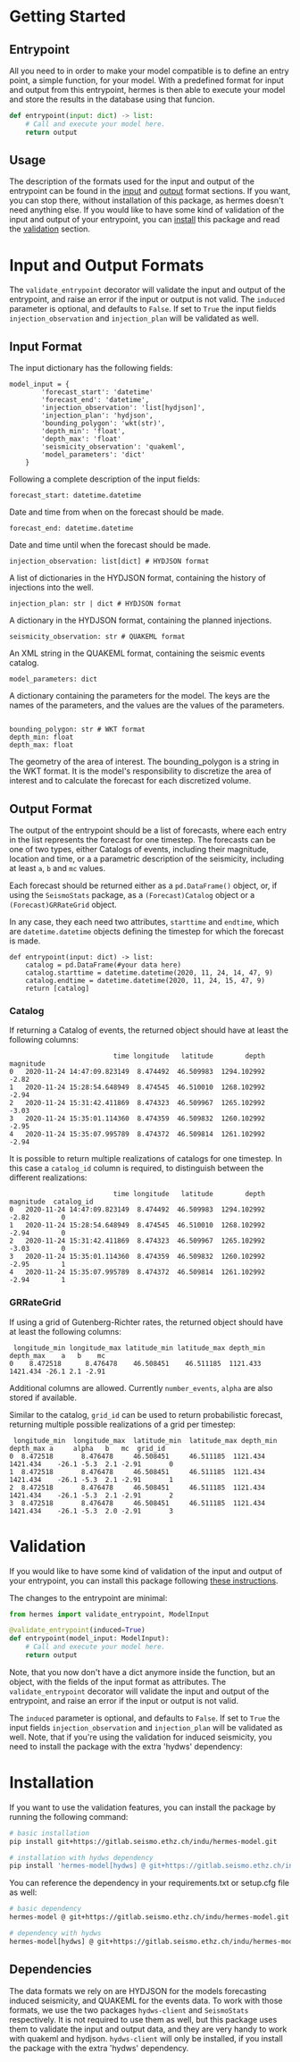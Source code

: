 # Getting Started

## Entrypoint
All you need to in order to make your model compatible is to define an entry point, a simple function, for your model. With a predefined format for input and output from this entrypoint, hermes is then able to execute your model and store the results in the database using that funcion.

```python	
def entrypoint(input: dict) -> list:
    # Call and execute your model here.
    return output
```

## Usage
The description of the formats used for the input and output of the entrypoint can be found in the [input](#input-format) and [output](#output-format) format sections. If you want, you can stop there, without installation of this package, as hermes doesn't need anything else. If you would like to have some kind of validation of the input and output of your entrypoint, you can [install](#installation) this package and read the [validation](#validation) section.

# Input and Output Formats

The `validate_entrypoint` decorator will validate the input and output of the entrypoint, and raise an error if the input or output is not valid. The `induced` parameter is optional, and defaults to `False`. If set to `True` the input fields `injection_observation` and `injection_plan` will be validated as well.

## Input Format
The input dictionary has the following fields:
```
model_input = {
        'forecast_start': 'datetime'
        'forecast_end': 'datetime',
        'injection_observation': 'list[hydjson]',
        'injection_plan': 'hydjson',
        'bounding_polygon': 'wkt(str)',
        'depth_min': 'float',
        'depth_max': 'float'
        'seismicity_observation': 'quakeml',
        'model_parameters': 'dict'
    }
```
Following a complete description of the input fields:

```
forecast_start: datetime.datetime
```
Date and time from when on the forecast should be made.

```
forecast_end: datetime.datetime
```
Date and time until when the forecast should be made.

```
injection_observation: list[dict] # HYDJSON format
```
A list of dictionaries in the HYDJSON format, containing the history of injections into the well.

```
injection_plan: str | dict # HYDJSON format
```
A dictionary in the HYDJSON format, containing the planned injections.

```
seismicity_observation: str # QUAKEML format
```
An XML string in the QUAKEML format, containing the seismic events catalog.

```
model_parameters: dict
```
A dictionary containing the parameters for the model. The keys are the names of the parameters, and the values are the values of the parameters.

```

bounding_polygon: str # WKT format
depth_min: float
depth_max: float
```
The geometry of the area of interest. The bounding_polygon is a string in the WKT format.
It is the model's responsibility to discretize the area of interest and to calculate the forecast for each discretized volume.


## Output Format
The output of the entrypoint should be a list of forecasts, where each entry in the list represents the forecast for one timestep. The forecasts can be one of two types, either Catalogs of events, including their magnitude, location and time, or a a parametric description of the seismicity, including at least `a`, `b` and `mc` values.

Each forecast should be returned either as a `pd.DataFrame()` object, or, if using the `SeismoStats` package, as a `(Forecast)Catalog` object or a `(Forecast)GRRateGrid` object. 

In any case, they each need two attributes, `starttime` and `endtime`, which are `datetime.datetime` objects defining the timestep for which the forecast is made.
```
def entrypoint(input: dict) -> list:
    catalog = pd.DataFrame(#your data here)
    catalog.starttime = datetime.datetime(2020, 11, 24, 14, 47, 9)
    catalog.endtime = datetime.datetime(2020, 11, 24, 15, 47, 9)
    return [catalog]
```


### Catalog
If returning a Catalog of events, the returned object should have at least the following columns:

```
                          time longitude   latitude        depth  magnitude
0   2020-11-24 14:47:09.823149  8.474492  46.509983  1294.102992      -2.82
1   2020-11-24 15:28:54.648949  8.474545  46.510010  1268.102992      -2.94
2   2020-11-24 15:31:42.411869  8.474323  46.509967  1265.102992      -3.03
3   2020-11-24 15:35:01.114360  8.474359  46.509832  1260.102992      -2.95
4   2020-11-24 15:35:07.995789  8.474372  46.509814  1261.102992      -2.94
```

It is possible to return multiple realizations of catalogs for one timestep. In this case a `catalog_id` column is required, to distinguish between the different realizations:

```
                          time longitude   latitude        depth  magnitude  catalog_id
0   2020-11-24 14:47:09.823149  8.474492  46.509983  1294.102992      -2.82        0
1   2020-11-24 15:28:54.648949  8.474545  46.510010  1268.102992      -2.94        0
2   2020-11-24 15:31:42.411869  8.474323  46.509967  1265.102992      -3.03        0
3   2020-11-24 15:35:01.114360  8.474359  46.509832  1260.102992      -2.95        1
4   2020-11-24 15:35:07.995789  8.474372  46.509814  1261.102992      -2.94        1
```

### GRRateGrid
If using a grid of Gutenberg-Richter rates, the returned object should have at least the following columns:
```
 longitude_min longitude_max latitude_min latitude_max depth_min depth_max    a   b    mc
0    8.472518      8.476478    46.508451    46.511185  1121.433  1421.434 -26.1 2.1 -2.91
```

Additional columns are allowed. Currently `number_events`, `alpha` are also stored if available.

Similar to the catalog, `grid_id` can be used to return probabilistic forecast, returning multiple possible realizations of a grid per timestep:

```
 longitude_min  longitude_max  latitude_min  latitude_max depth_min depth_max a     alpha   b   mc  grid_id
0  8.472518       8.476478     46.508451     46.511185  1121.434  1421.434    -26.1 -5.3  2.1 -2.91       0
1  8.472518       8.476478     46.508451     46.511185  1121.434  1421.434    -26.1 -5.3  2.1 -2.91       1
2  8.472518       8.476478     46.508451     46.511185  1121.434  1421.434    -26.1 -5.3  2.1 -2.91       2
3  8.472518       8.476478     46.508451     46.511185  1121.434  1421.434    -26.1 -5.3  2.0 -2.91       3
```



# Validation
If you would like to have some kind of validation of the input and output of your entrypoint, you can install this package following [these instructions](#installation).

The changes to the entrypoint are minimal:

```python	
from hermes import validate_entrypoint, ModelInput

@validate_entrypoint(induced=True)
def entrypoint(model_input: ModelInput):
    # Call and execute your model here.
    return output
```

Note, that you now don't have a dict anymore inside the function, but an object, with the fields of the input format as attributes. The `validate_entrypoint` decorator will validate the input and output of the entrypoint, and raise an error if the input or output is not valid. 

The `induced` parameter is optional, and defaults to `False`. If set to `True` the input fields `injection_observation` and `injection_plan` will be validated as well. Note, that if you're using the validation for induced seismicity, you need to install the package with the extra 'hydws' dependency:

# Installation
If you want to use the validation features, you can install the package by running the following command:

```bash
# basic installation
pip install git+https://gitlab.seismo.ethz.ch/indu/hermes-model.git

# installation with hydws dependency
pip install 'hermes-model[hydws] @ git+https://gitlab.seismo.ethz.ch/indu/hermes-model.git'
```

You can reference the dependency in your requirements.txt or setup.cfg file as well:

```bash
# basic dependency
hermes-model @ git+https://gitlab.seismo.ethz.ch/indu/hermes-model.git

# dependency with hydws
hermes-model[hydws] @ git+https://gitlab.seismo.ethz.ch/indu/hermes-model.git
```

## Dependencies
The data formats we rely on are HYDJSON for the models forecasting induced seismicity, and QUAKEML for the events data. To work with those formats, we use the two packages `hydws-client` and `SeismoStats` respectively. It is not required to use them as well, but this package uses them to validate the input and output data, and they are very handy to work with quakeml and hydjson. `hydws-client` will only be installed, if you install the package with the extra 'hydws' dependency.
